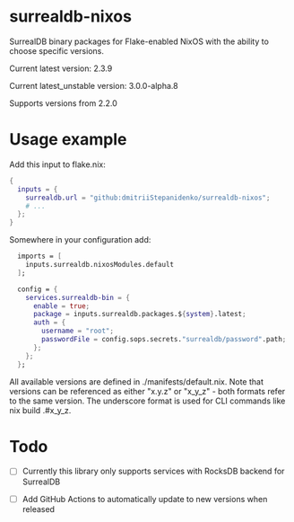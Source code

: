 # surrealdb-nixos

SurrealDB binary packages for Flake-enabled NixOS with the ability to choose specific versions.

Current latest version: 2.3.9

Current latest_unstable version: 3.0.0-alpha.8

Supports versions from 2.2.0

# Usage example 
Add this input to flake.nix:
```nix
{
  inputs = {
    surrealdb.url = "github:dmitriiStepanidenko/surrealdb-nixos";
    # ...
  };
}
```

Somewhere in your configuration add:
```nix
  imports = [
    inputs.surrealdb.nixosModules.default
  ];

  config = {
    services.surrealdb-bin = {
      enable = true;
      package = inputs.surrealdb.packages.${system}.latest;
      auth = {
        username = "root";
        passwordFile = config.sops.secrets."surrealdb/password".path;
      };
    };
  };
```

All available versions are defined in ./manifests/default.nix. Note that versions can be referenced as either "x.y.z" or "x_y_z" - both formats refer to the same version. The underscore format is used for CLI commands like nix build .#x_y_z.


# Todo
- [ ] Currently this library only supports services with RocksDB backend for SurrealDB
- [ ] Add GitHub Actions to automatically update to new versions when released

